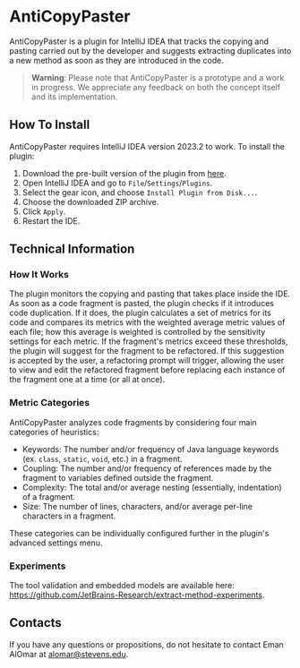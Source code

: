 # AntiCopyPaster

AntiCopyPaster is a plugin for IntelliJ IDEA that tracks the copying and pasting carried out by the developer and
suggests extracting duplicates into a new method as soon as they are introduced in the code.

> **Warning**: Please note that AntiCopyPaster is a prototype and a work in progress. We appreciate any feedback
> on both the concept itself and its implementation.

## How To Install

AntiCopyPaster requires IntelliJ IDEA version 2023.2 to work. To install the plugin:

1. Download the pre-built version of the plugin from 
   [here](https://sourceforge.net/projects/anti-copy-paster/files/latest/download).
2. Open IntelliJ IDEA and go to `File`/`Settings`/`Plugins`.
3. Select the gear icon, and choose `Install Plugin from Disk...`.
4. Choose the downloaded ZIP archive.
5. Click `Apply`.
6. Restart the IDE.

## Technical Information

### How It Works

The plugin monitors the copying and pasting that takes place inside the IDE. As soon as a code fragment is pasted,
the plugin checks if it introduces code duplication. If it does, the plugin calculates a set of metrics for its code
and compares its metrics with the weighted average metric values of each file; how this average is weighted is
controlled by the sensitivity settings for each metric. If the fragment's metrics exceed these thresholds, the plugin
will suggest for the fragment to be refactored. If this suggestion is accepted by the user, a refactoring prompt will
trigger, allowing the user to view and edit the refactored fragment before replacing each instance of the fragment
one at a time (or all at once).

### Metric Categories

AntiCopyPaster analyzes code fragments by considering four main categories of heuristics:

* Keywords: The number and/or frequency of Java language keywords (ex. `class`, `static`, `void`, etc.) in a fragment.
* Coupling: The number and/or frequency of references made by the fragment to variables defined outside the fragment.
* Complexity: The total and/or average nesting (essentially, indentation) of a fragment.
* Size: The number of lines, characters, and/or average per-line characters in a fragment.

These categories can be individually configured further in the plugin's advanced settings menu.

### Experiments

The tool validation and embedded models are available here:
https://github.com/JetBrains-Research/extract-method-experiments.

## Contacts

If you have any questions or propositions, do not hesitate to contact Eman AlOmar at alomar@stevens.edu.
